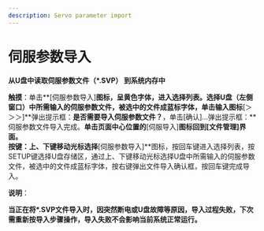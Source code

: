 ```yaml
---
description: Servo parameter import
---
```


# 伺服参数导入

**从U盘中读取伺服参数文件（\*.SVP） 到系统内存中**

**触摸**：单击**\[伺服参数导入\]**图标，呈黄色字体，进入选择列表。选择U盘（左侧窗口）中所需输入的伺服参数文件，被选中的文件成蓝标字体，单击输入图标**\[＞＞＞\]**弹出提示框：**是否需要导入伺服参数文件？**，单击\[确认\]...弹出提示框：**伺服参数文件导入完成。**单击页面中心位置的**\[伺服导入\]**图标回到\[文件管理\]界面。  
**按键**：上、下键移动光标选择**\[伺服参数导入\]**图标，按回车键进入选择列表，按SETUP键选择U盘存储区，通过上、下键移动光标选择U盘中所需输入的伺服参数文件，被选中的文件成蓝标字体，按右键弹出文件导入确认框，按回车键完成导入。

**说明**：

**当正在将\*.SVP文件导入时，因突然断电或U盘故障等原因，导入过程失败，下次需重新按导入步骤操作，导入失败不会影响当前系统正常运行。**

